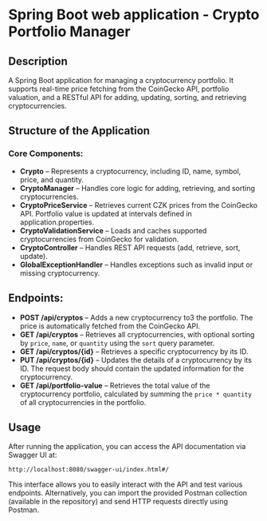 # Spring Boot web application - Crypto Portfolio Manager

## Description
A Spring Boot application for managing a cryptocurrency portfolio. It supports real-time price fetching from the CoinGecko API, portfolio valuation, and a RESTful API for adding, updating, sorting, and retrieving cryptocurrencies.

## Structure of the Application

### Core Components:
- **Crypto** – Represents a cryptocurrency, including ID, name, symbol, price, and quantity.
- **CryptoManager** – Handles core logic for adding, retrieving, and sorting cryptocurrencies.
- **CryptoPriceService** – Retrieves current CZK prices from the CoinGecko API. Portfolio value is updated at intervals defined in application.properties.
- **CryptoValidationService** – Loads and caches supported cryptocurrencies from CoinGecko for validation.
- **CryptoController** – Handles REST API requests (add, retrieve, sort, update).
- **GlobalExceptionHandler** – Handles exceptions such as invalid input or missing cryptocurrency.

## Endpoints:
- **POST /api/cryptos** – Adds a new cryptocurrency to3 the portfolio. The price is automatically fetched from the CoinGecko API.
- **GET /api/cryptos** – Retrieves all cryptocurrencies, with optional sorting by `price`, `name`, or `quantity` using the `sort` query parameter.
- **GET /api/cryptos/{id}** – Retrieves a specific cryptocurrency by its ID.
- **PUT /api/cryptos/{id}** – Updates the details of a cryptocurrency by its ID. The request body should contain the updated information for the cryptocurrency.
- **GET /api/portfolio-value** – Retrieves the total value of the cryptocurrency portfolio, calculated by summing the `price * quantity` of all cryptocurrencies in the portfolio.


## Usage
After running the application, you can access the API documentation via Swagger UI at:

```
http://localhost:8080/swagger-ui/index.html#/
```

This interface allows you to easily interact with the API and test various endpoints.
Alternatively, you can import the provided Postman collection (available in the repository) and send HTTP requests directly using Postman.
